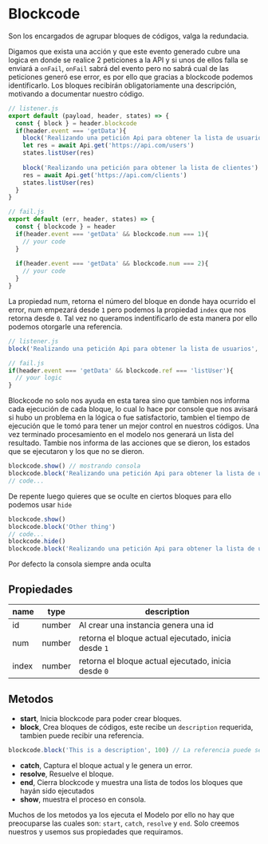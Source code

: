 Blockcode
===========

Son los encargados de agrupar bloques de códigos, valga la redundacia.

Digamos que exista una acción y que este evento generado cubre una logica en donde se realice 2 peticiones a la API y si unos de ellos falla se enviará a `onFail`, `onFail` sabrá del evento pero no sabrá cual de las peticiones generó ese error, es por ello que gracias a blockcode podemos identificarlo. Los bloques recibirán obligatoriamente una descripción, motivando a documentar nuestro código.

```js
// listener.js
export default (payload, header, states) => {
  const { block } = header.blockcode
  if(header.event === 'getData'){
    block('Realizando una petición Api para obtener la lista de usuarios')
    let res = await Api.get('https://api.com/users')
    states.listUser(res)
    
    block('Realizando una petición para obtener la lista de clientes')
    res = await Api.get('https://api.com/clients')
    states.listUser(res)
  }
}
```

```js
// fail.js
export default (err, header, states) => {
  const { blockcode } = header
  if(header.event === 'getData' && blockcode.num === 1){
    // your code
  }
  
  if(header.event === 'getData' && blockcode.num === 2){
    // your code
  }
}
```

La propiedad num, retorna el número del bloque en donde haya ocurrido el error, num empezará desde `1` pero podemos la propiedad `index` que nos retorna desde `0`.
Tal vez no queramos indentificarlo de esta manera por ello podemos otorgarle una referencia.

```js
// listener.js
block('Realizando una petición Api para obtener la lista de usuarios', 'listUser')
```

```js
// fail.js
if(header.event === 'getData' && blockcode.ref === 'listUser'){
  // your logic
}

```

Blockcode no solo nos ayuda en esta tarea sino que tambien nos informa cada ejecución de cada bloque, lo cual lo hace por console que nos avisará si hubo un problema en la lógica o fue satisfactorio, tambien el tiempo de ejecución que le tomó para tener un mejor control en nuestros códigos. Una vez terminado procesamiento en el modelo nos generará un lista del resultado.
Tambie nos informa de las acciones que se dieron, los estados que se ejecutaron y los que no se dieron.


```js
blockcode.show() // mostrando consola
blockcode.block('Realizando una petición Api para obtener la lista de usuarios', 'listUser')
// code...
```
De repente luego quieres que se oculte en ciertos bloques para ello podemos usar `hide`

```js
blockcode.show()
blockcode.block('Other thing')
// code...
blockcode.hide()
blockcode.block('Realizando una petición Api para obtener la lista de usuarios', 'listUser')

```
Por defecto la consola siempre anda oculta

## Propiedades

| name | type | description |
| ---- | -------- | ------------ |
| id | number | Al crear una instancia genera una id |
| num | number | retorna el bloque actual ejecutado, inicia desde `1` |
| index | number | retorna el bloque actual ejecutado, inicia desde `0` |

## Metodos

* __start__, Inicia blockcode para poder crear bloques.
* __block__, Crea bloques de códigos, este recibe un `description` requerida, tambien puede recibir una referencia.
```js
blockcode.block('This is a description', 100) // La referencia puede ser calquier tipo de valor
```
* __catch__, Captura el bloque actual y le genera un error.
* __resolve__, Resuelve el bloque.
* __end__, Cierra blockcode y muestra una lista de todos los bloques que hayán sido ejecutados
* __show__, muestra el proceso en consola.

Muchos de los metodos ya los ejecuta el Modelo por ello no hay que preocuparse las cuales son: `start`, `catch`, `resolve` y `end`. Solo creemos nuestros y usemos sus propiedades que requiramos.